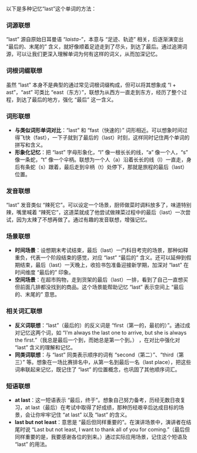 以下是多种记忆“last”这个单词的方法：

### 词源联想
“last” 源自原始日耳曼语 “*laista-*”，本意与 “足迹、轨迹” 相关，后逐渐演变出 “最后的、末尾的” 含义，就好像顺着足迹走到了尽头，到达了最后。通过追溯词源，可以让我们更深入理解单词为何有这样的词义，从而加深记忆。 

### 词根词缀联想
虽然 “last” 本身不是典型的通过常见词根词缀构成，但可以将其想象成 “l + ast”，“ast” 可类比 “east（东方）”，联想为从西方一直走到东方，经历了整个过程，到达了最后的地方，强化 “最后” 这一含义。 

### 词形联想
 - **与类似词形单词对比**：“last” 和 “fast（快速的）” 词形相近。可以想象时间过得飞快（fast），一下子就到了最后的（last）时刻，这样同时记住两个单词的拼写和含义。 
 - **形象化记忆**：把 “last” 字母形象化，“l” 像一根长长的线，“a” 像一个人，“s” 像一条蛇，“t” 像一个伞柄。联想为一个人（a）沿着长长的线（l）一直走，身后有条蛇（s）跟着，最后走到伞柄（t）处停下，那就是旅程的最后（last）位置。 

### 发音联想
“last” 发音类似 “辣死它”。可以设定一个场景，厨师做菜时调料放多了，味道特别辣，嘴里喊着 “辣死它”，这道菜就成了他尝试做辣菜过程中的最后（last）一次尝试，因为太辣了不想再做了。通过有趣的发音联想，增强记忆。 

### 场景联想
 - **时间场景**：设想期末考试结束，最后（last）一门科目考完的场景，那种如释重负，代表一个阶段结束的感觉，对应 “last” “最后的” 含义。还可以延伸到假期结束，最后（last）一天晚上，收拾书包准备迎接新学期，加深对 “last” 在时间维度 “最后的” 印象。 
 - **空间场景**：在超市购物，走到货架的最后（last）一排，看到了自己一直想买但前面几排都没找到的商品。这个场景能帮助记忆 “last” 表示空间上 “最后的、末尾的” 意思。 

### 相关词汇联想
 - **反义词联想**：“last”（最后的）的反义词是 “first（第一的，最初的）”。通过成对记忆这两个词，如 “I'm always the last one to arrive, but she is always the first.”（我总是最后一个到，而她总是第一个到。） ，在对比中强化对 “last” 含义的理解和记忆。 
 - **同类词联想**：与 “last” 同类表示顺序的词有 “second（第二）”、“third（第三）” 等。想象在一场比赛排名中，从第一名到最后一名（last place），把这些词串联起来记忆，既记住了 “last” 的位置概念，也巩固了其他顺序词汇。 

### 短语联想
 - **at last**：这一短语表示 “最后，终于”。想象自己努力备考，历经无数日夜复习，at last（最后）在考试中取得了好成绩，那种历经艰辛后达成目标的场景，会让你牢牢记住 “at last” 以及 “last” 的含义。 
 - **last but not least**：意思是 “最后但同样重要的”。在演讲场景中，演讲者在结尾时说 “Last but not least, I want to thank all of you for coming.”（最后但同样重要的是，我要感谢各位的到来。）通过实际应用场景，记住这个短语及 “last” 的用法。 